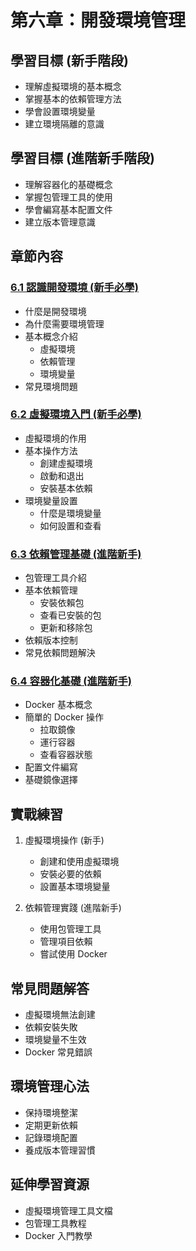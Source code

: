 # 第六章：開發環境管理

## 學習目標 (新手階段)
- 理解虛擬環境的基本概念
- 掌握基本的依賴管理方法
- 學會設置環境變量
- 建立環境隔離的意識

## 學習目標 (進階新手階段)
- 理解容器化的基礎概念
- 掌握包管理工具的使用
- 學會編寫基本配置文件
- 建立版本管理意識

## 章節內容

### [6.1 認識開發環境 (新手必學)](6-1.md)
- 什麼是開發環境
- 為什麼需要環境管理
- 基本概念介紹
  - 虛擬環境
  - 依賴管理
  - 環境變量
- 常見環境問題

### [6.2 虛擬環境入門 (新手必學)](6-2.md)
- 虛擬環境的作用
- 基本操作方法
  - 創建虛擬環境
  - 啟動和退出
  - 安裝基本依賴
- 環境變量設置
  - 什麼是環境變量
  - 如何設置和查看

### [6.3 依賴管理基礎 (進階新手)](6-3.md)
- 包管理工具介紹
- 基本依賴管理
  - 安裝依賴包
  - 查看已安裝的包
  - 更新和移除包
- 依賴版本控制
- 常見依賴問題解決

### [6.4 容器化基礎 (進階新手)](6-4.md)
- Docker 基本概念
- 簡單的 Docker 操作
  - 拉取鏡像
  - 運行容器
  - 查看容器狀態
- 配置文件編寫
- 基礎鏡像選擇

## 實戰練習
1. 虛擬環境操作 (新手)
   - 創建和使用虛擬環境
   - 安裝必要的依賴
   - 設置基本環境變量

2. 依賴管理實踐 (進階新手)
   - 使用包管理工具
   - 管理項目依賴
   - 嘗試使用 Docker

## 常見問題解答
- 虛擬環境無法創建
- 依賴安裝失敗
- 環境變量不生效
- Docker 常見錯誤

## 環境管理心法
- 保持環境整潔
- 定期更新依賴
- 記錄環境配置
- 養成版本管理習慣

## 延伸學習資源
- 虛擬環境管理工具文檔
- 包管理工具教程
- Docker 入門教學